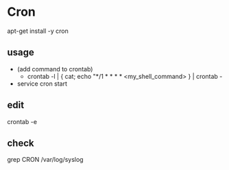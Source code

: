 # Cron
apt-get install -y cron

## usage
* (add command to crontab)
    + crontab -l | { cat; echo "*/1 * * * * <my_shell_command> } | crontab -
* service cron start

## edit
crontab -e

## check
grep CRON /var/log/syslog
